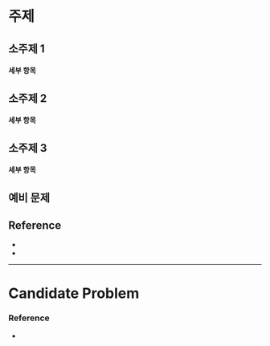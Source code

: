 # 주제

## 소주제 1
#### 세부 항목

## 소주제 2
#### 세부 항목


## 소주제 3
#### 세부 항목


## 예비 문제

## Reference
+ 
+ 

-----------------------------------------------

# Candidate Problem

### Reference
+




